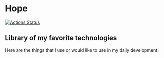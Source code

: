 # Hope
[![Actions Status](https://github.com/glensand/hope/workflows/Hope/badge.svg)](https://github.com/glensand/hope/actions)
## Library of my favorite technologies

Here are the things that I use or would like to use in my daily development.
